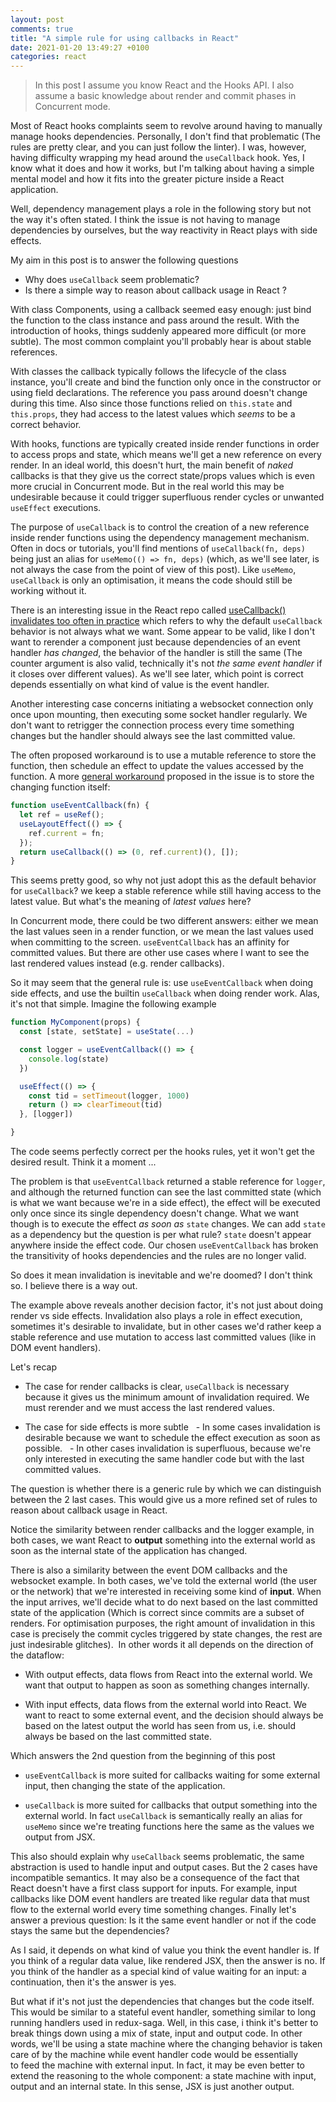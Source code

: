 ```yaml
---
layout: post
comments: true
title: "A simple rule for using callbacks in React"
date: 2021-01-20 13:49:27 +0100
categories: react
---
```


> In this post I assume you know React and the Hooks API. I also assume a basic knowledge about render and commit phases in Concurrent mode.

Most of React hooks complaints seem to revolve around having to manually manage hooks dependencies. Personally, I don't find that problematic (The rules are pretty clear, and you can just follow the linter). I was, however, having difficulty wrapping my head around the `useCallback` hook. Yes, I know what it does and how it works, but I'm talking about having a simple mental model and how it fits into the greater picture inside a React application.

Well, dependency management plays a role in the following story but not the way it's often stated. I think the issue is not having to manage dependencies by ourselves, but the way reactivity in React plays with side effects.

My aim in this post is to answer the following questions

- Why does `useCallback` seem problematic?
- Is there a simple way to reason about callback usage in React ?

With class Components, using a callback seemed easy enough: just bind the function to the class instance and pass around the result. With the introduction of hooks, things suddenly appeared more difficult (or more subtle). The most common complaint you'll probably hear is about stable references.

With classes the callback typically follows the lifecycle of the class instance, you'll create and bind the function only once in the constructor or using field declarations. The reference you pass around doesn't change during this time. Also since those functions relied on `this.state` and `this.props`, they had access to the latest values which _seems_ to be a correct behavior.

With hooks, functions are typically created inside render functions in order to access props and state, which means we'll get a new reference on every render. In an ideal world, this doesn't hurt, the main benefit of _naked_ callbacks is that they give us the correct state/props values which is even more crucial in Concurrent mode. But in the real world this may be undesirable because it could trigger superfluous render cycles or unwanted `useEffect` executions.

The purpose of `useCallback` is to control the creation of a new reference inside render functions using the dependency management mechanism. Often in docs or tutorials, you'll find mentions of `useCallback(fn, deps)` being just an alias for `useMemo(() => fn, deps)` (which, as we'll see later, is not always the case from the point of view of this post). Like `useMemo`, `useCallback` is only an optimisation, it means the code should still be working without it.

There is an interesting issue in the React repo called [useCallback() invalidates too often in practice](https://github.com/facebook/react/issues/14099) which refers to why the default `useCallback` behavior is not always what we want. Some appear to be valid, like I don't want to rerender a component just because dependencies of an event handler _has changed_, the behavior of the handler is still the same (The counter argument is also valid, technically it's not _the same event handler_ if it closes over different values). As we'll see later, which point is correct depends essentially on what kind of value is the event handler.

Another interesting case concerns initiating a websocket connection only once upon mounting, then executing some socket handler regularly. We don't want to retrigger the connection process every time something changes but the handler should always see the last committed value.

The often proposed workaround is to use a mutable reference to store the function, then schedule an effect to update the values accessed by the function. A more [general workaround](https://github.com/facebook/react/issues/14099#issuecomment-440013892) proposed in the issue is to store the changing function itself:

```js
function useEventCallback(fn) {
  let ref = useRef();
  useLayoutEffect(() => {
    ref.current = fn;
  });
  return useCallback(() => (0, ref.current)(), []);
}
```

This seems pretty good, so why not just adopt this as the default behavior for `useCallback`? we keep a stable reference while still having access to the latest value. But what's the meaning of _latest values_ here?

In Concurrent mode, there could be two different answers: either we mean the last values seen in a render function, or we mean the last values used when committing to the screen. `useEventCallback` has an affinity for committed values. But there are other use cases where I want to see the last rendered values instead (e.g. render callbacks).

So it may seem that the general rule is: use `useEventCallback` when doing side effects, and use the builtin `useCallback` when doing render work. Alas, it's not that simple. Imagine the following example

```js
function MyComponent(props) {
  const [state, setState] = useState(...)

  const logger = useEventCallback(() => {
    console.log(state)
  })

  useEffect(() => {
    const tid = setTimeout(logger, 1000)
    return () => clearTimeout(tid)
  }, [logger])

}
```

The code seems perfectly correct per the hooks rules, yet it won't get the desired result. Think it a moment ...

The problem is that `useEventCallback` returned a stable reference for `logger`, and although the returned function can see the last committed state (which is what we want because we're in a side effect), the effect will be executed only once since its single dependency doesn't change. What we want though is to execute the effect _as soon as_ `state` changes. We can add `state` as a dependency but the question is per what rule? `state` doesn't appear anywhere inside the effect code. Our chosen `useEventCallback` has broken the transitivity of hooks dependencies and the rules are no longer valid.

So does it mean invalidation is inevitable and we're doomed? I don't think so. I believe there is a way out.

The example above reveals another decision factor, it's not just about doing render vs side effects. Invalidation also plays a role in effect execution, sometimes it's desirable to invalidate, but in other cases we'd rather keep a stable reference and use mutation to access last committed values (like in DOM event handlers).

Let's recap

- The case for render callbacks is clear, `useCallback` is necessary because it gives us the minimum amount of invalidation required. We must rerender and we must access the last rendered values.

- The case for side effects is more subtle
    - In some cases invalidation is desirable because we want to schedule the effect execution as soon as possible.
    - In other cases invalidation is superfluous, because we're only interested in executing the same handler code but with the last committed values.

The question is whether there is a generic rule by which we can distinguish between the 2 last cases. This would give us a more refined set of rules to reason about callback usage in React.

Notice the similarity between render callbacks and the logger example, in both cases, we want React to **output** something into the external world as soon as the internal state of the application has changed.

There is also a similarity between the event DOM callbacks and the websocket example. In both cases, we've told the external world (the user or the network) that we're interested in receiving some kind of **input**. When the input arrives, we'll decide what to do next based on the last committed state of the application (Which is correct since commits are a subset of renders. For optimisation purposes, the right amount of invalidation in this case is precisely the commit cycles triggered by state changes, the rest are just indesirable glitches). 
In other words it all depends on the direction of the dataflow:

- With output effects, data flows from React into the external world. We want that output to happen as soon as something changes internally.

- With input effects, data flows from the external world into React. We want to react to some external event, and the decision should always be based on the latest output the world has seen from us, i.e. should always be based on the last committed state.

Which answers the 2nd question from the beginning of this post

- `useEventCallback` is more suited for callbacks waiting for some external input, then changing the state of the application.

- `useCallback` is more suited for callbacks that output something into the external world. In fact `useCallback` is semantically really an alias for `useMemo` since we're treating functions here the same as the values we output from JSX.

This also should explain why `useCallback` seems problematic, the same abstraction is used to handle input and output cases. But the 2 cases have incompatible semantics. It may also be a consequence of the fact that React doesn't have a first class support for inputs. For example, input callbacks like DOM event handlers are treated like regular data that must flow to the external world every time something changes.
Finally let's answer a previous question: Is it the same event handler or not if the code stays the same but the dependencies?

As I said, it depends on what kind of value you think the event handler is. If you think of a regular data value, like rendered JSX, then the answer is no. If you think of the handler as a special kind of value waiting for an input: a continuation, then it's the answer is yes.

But what if it's not just the dependencies that changes but the code itself. This would be similar to a stateful event handler, something similar to long running handlers used in redux-saga. Well, in this case, i think it's better to break things down using a mix of state, input and output code. In other words, we'll be using a state machine where the changing behavior is taken care of by the machine while event handler code would be essentially to feed the machine with external input. In fact, it may be even better to extend the reasoning to the whole component: a state machine with input, output and an internal state. In this sense, JSX is just another output.
